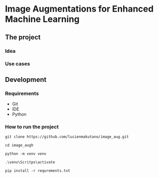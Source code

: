 # Image Augmentations for Enhanced Machine Learning
## The project
### Idea
### Use cases

## Development
### Requirements
* Git
* IDE
* Python

### How to run the project
```shell
git clone https://github.com/lucienmakutano/image_aug.git

cd image_augh

python -m venv venv

.\venv\Scritps\activate

pip install -r requrements.txt
```

